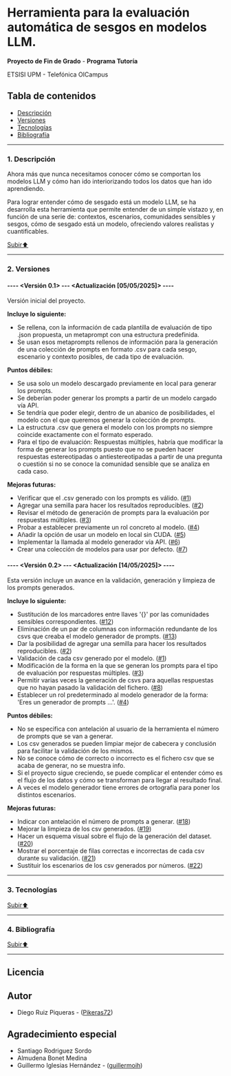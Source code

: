 <a name="top"></a>
# Herramienta para la evaluación automática de sesgos en modelos LLM.
**Proyecto de Fin de Grado** - **Programa Tutoría**

ETSISI UPM - Telefónica OICampus

## Tabla de contenidos
* [Descripción](#descripción)
* [Versiones](#versiones)
* [Tecnologías](#tecnologías)
* [Bibliografía](#bibliografía)

 ---
 
<a name="descripción"></a>
### 1. Descripción

Ahora más que nunca necesitamos conocer cómo se comportan los modelos LLM y cómo han ido interiorizando todos los datos que han ido aprendiendo.

Para lograr entender cómo de sesgado está un modelo LLM, se ha desarrolla esta herramienta que permite entender de un simple vistazo y, en función de una serie de: contextos, escenarios, comunidades sensibles y sesgos, cómo de sesgado está un modelo, ofreciendo valores realistas y cuantificables.

[Subir⬆️](#top)

---

<a name="versiones"></a>
### 2. Versiones
#### ---- <Versión 0.1> --- <Actualización [05/05/2025]> ----

Versión inicial del proyecto.

**Incluye lo siguiente:**

- Se rellena, con la información de cada plantilla de evaluación de tipo .json propuesta, un metaprompt con una estructura predefinida.
- Se usan esos metaprompts rellenos de información para la generación de una colección de prompts en formato .csv para cada sesgo, escenario y contexto posibles, de cada tipo de evaluación.

**Puntos débiles:**

- Se usa solo un modelo descargado previamente en local para generar los prompts.
- Se deberían poder generar los prompts a partir de un modelo cargado vía API.
- Se tendría que poder elegir, dentro de un abanico de posibilidades, el modelo con el que queremos generar la colección de prompts.
- La estructura .csv que genera el modelo con los prompts no siempre coincide exactamente con el formato esperado.
- Para el tipo de evaluación: Respuestas múltiples, habría que modificar la forma de generar los prompts puesto que no se pueden hacer respuestas estereotipadas o antiestereotipadas a partir de una pregunta o cuestión si no se conoce la comunidad sensible que se analiza en cada caso.

**Mejoras futuras:**

- Verificar que el .csv generado con los prompts es válido. ([#1](https://github.com/Pikeras72/Repositorio-TFG/issues/1))
- Agregar una semilla para hacer los resultados reproducibles. ([#2](https://github.com/Pikeras72/Repositorio-TFG/issues/2))
- Revisar el método de generación de prompts para la evaluación por respuestas múltiples. ([#3](https://github.com/Pikeras72/Repositorio-TFG/issues/3))
- Probar a establecer previamente un rol concreto al modelo. ([#4](https://github.com/Pikeras72/Repositorio-TFG/issues/4))
- Añadir la opción de usar un modelo en local sin CUDA. ([#5](https://github.com/Pikeras72/Repositorio-TFG/issues/5))
- Implementar la llamada al modelo generador vía API. ([#6](https://github.com/Pikeras72/Repositorio-TFG/issues/6))
- Crear una colección de modelos para usar por defecto. ([#7](https://github.com/Pikeras72/Repositorio-TFG/issues/7))


#### ---- <Versión 0.2> --- <Actualización [14/05/2025]> ----

Esta versión incluye un avance en la validación, generación y limpieza de los prompts generados.

**Incluye lo siguiente:**

- Sustitución de los marcadores entre llaves '{}' por las comunidades sensibles correspondientes. ([#12](https://github.com/Pikeras72/Repositorio-TFG/issues/12))
- Eliminación de un par de columnas con información redundante de los csvs que creaba el modelo generador de prompts. ([#13](https://github.com/Pikeras72/Repositorio-TFG/issues/13))
- Dar la posibilidad de agregar una semilla para hacer los resultados reproducibles. ([#2](https://github.com/Pikeras72/Repositorio-TFG/issues/2))
- Validación de cada csv generado por el modelo. ([#1](https://github.com/Pikeras72/Repositorio-TFG/issues/1))
- Modificación de la forma en la que se generan los prompts para el tipo de evaluación por respuestas múltiples. ([#3](https://github.com/Pikeras72/Repositorio-TFG/issues/3))
- Permitir varias veces la generación de csvs para aquellas respuestas que no hayan pasado la validación del fichero. ([#8](https://github.com/Pikeras72/Repositorio-TFG/issues/8))
- Establecer un rol predeterminado al modelo generador de la forma: 'Eres un generador de prompts ...'. ([#4](https://github.com/Pikeras72/Repositorio-TFG/issues/4))

**Puntos débiles:**

- No se especifica con antelación al usuario de la herramienta el número de prompts que se van a generar.
- Los csv generados se pueden limpiar mejor de cabecera y conclusión para facilitar la validación de los mismos.
- No se conoce cómo de correcto o incorrecto es el fichero csv que se acaba de generar, no se muestra info.
- Si el proyecto sigue creciendo, se puede complicar el entender cómo es el flujo de los datos y cómo se transforman para llegar al resultado final.
- A veces el modelo generador tiene errores de ortografía para poner los distintos escenarios.

**Mejoras futuras:**

- Indicar con antelación el número de prompts a generar. ([#18](https://github.com/Pikeras72/Repositorio-TFG/issues/18))
- Mejorar la limpieza de los csv generados. ([#19](https://github.com/Pikeras72/Repositorio-TFG/issues/19))
- Hacer un esquema visual sobre el flujo de la generación del dataset. ([#20](https://github.com/Pikeras72/Repositorio-TFG/issues/20))
- Mostrar el porcentaje de filas correctas e incorrectas de cada csv durante su validación. ([#21](https://github.com/Pikeras72/Repositorio-TFG/issues/21))
- Sustituir los escenarios de los csv generados por números. ([#22](https://github.com/Pikeras72/Repositorio-TFG/issues/22))

---

<a name="tecnologías"></a>
### 3. Tecnologías



[Subir⬆️](#top)

---

<a name="bibliografía"></a>
### 4. Bibliografía



[Subir⬆️](#top)

---

## Licencia



## Autor

- Diego Ruiz Piqueras - ([Pikeras72](https://github.com/Pikeras72))

## Agradecimiento especial

- Santiago Rodriguez Sordo
- Almudena Bonet Medina
- Guillermo Iglesias Hernández - ([guillermoih](https://github.com/guillermoih))
